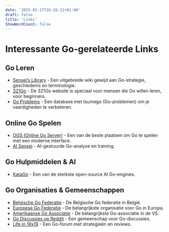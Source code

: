 ```yaml
---
date: '2025-02-17T16:28:21+01:00'
draft: false
title: 'Links'
ShowWordCount: false
---
```


# Interessante Go-gerelateerde Links

## Go Leren
- [Sensei’s Library](https://senseis.xmp.net/) - Een uitgebreide wiki gewijd aan Go-strategie, geschiedenis en terminologie.
- [321Go](https://321go.org/) - De 321Go website is speciaal voor mensen die Go willen leren, voor beginners.
- [Go Problems](https://goproblems.com/) - Een database met tsumego (Go-problemen) om je vaardigheden te verbeteren.

## Online Go Spelen
- [OGS (Online Go Server)](https://online-go.com/) - Een van de beste plaatsen om Go te spelen met een moderne interface.
- [AI Sensei](https://ai-sensei.com/) - AI-gestuurde Go-analyse en training.

## Go Hulpmiddelen & AI
- [KataGo](https://github.com/lightvector/KataGo) - Een van de sterkste open-source AI Go-engines.

## Go Organisaties & Gemeenschappen
- [Belgische Go Federatie](https://www.gofed.be/) - De Belgische Go federatie in België.
- [Europese Go Federatie](https://www.eurogofed.org/) - De belangrijkste organisatie voor Go in Europa.
- [Amerikaanse Go Associatie](https://www.usgo.org/) - De belangrijkste Go-associatie in de VS.
- [Go Discussies op Reddit](https://www.reddit.com/r/baduk/) - Een gemeenschap voor Go-discussies.
- [Life in 19x19](https://lifein19x19.com/) - Een Go-forum met strategieën en reviews.